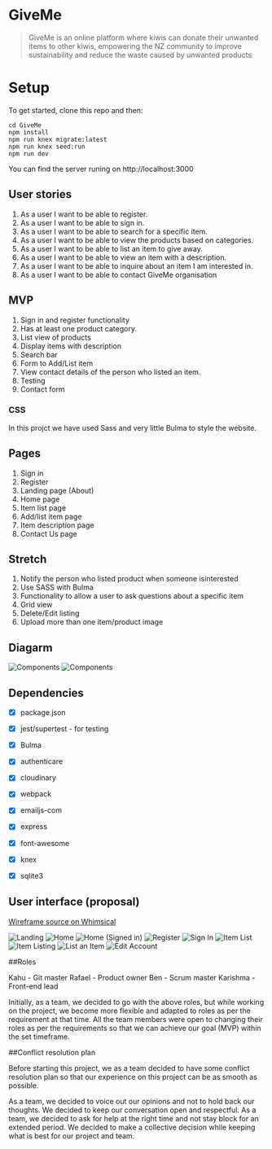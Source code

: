 # GiveMe

> GiveMe is an online platform where kiwis can donate their unwanted items to other kiwis,
  empowering the NZ community to improve sustainability and reduce the waste caused by unwanted products.

# Setup
To get started, clone this repo and then: 

```
cd GiveMe
npm install
npm run knex migrate:latest
npm run knex seed:run
npm run dev
```
You can find the server runing on http://localhost:3000

## User stories 
1. As a user I want to be able to register. 
1. As a user I want to be able to sign in. 
1. As a user I want to be able to search for a specific item. 
1. As a user I want to be able to view the products based on categories. 
1. As a user I want to be able to list an item to give away. 
1. As a user I want to be able to view an item with a description.
1. As a user I want to be able to inquire about an item I am interested in.
1. As a user I want to be able to contact GiveMe organisation 

## MVP
1. Sign in and register functionality
1. Has at least one product category. 
1. List view of products 
1. Display items with description  
1. Search bar 
1. Form to Add/List item
1. View contact details of the person who listed an item. 
1. Testing 
1. Contact form 

### CSS
In this projct we have used Sass and very little Bulma to style the website.

## Pages 
1. Sign in 
1. Register 
1. Landing page (About)
1. Home page 
1. Item list page 
1. Add/list item page 
1. Item description page 
1. Contact Us page 

## Stretch 
1. Notify the person who listed product when someone isinterested
1. Use SASS with Bulma 
1. Functionality to allow a user to ask questions about a specific item 
1. Grid view 
1. Delete/Edit listing 
1. Upload more than one item/product image 

## Diagarm 
![Components](docs/Components.jpg)
![Components](docs/Database.jpg)

## Dependencies 
- [x] package.json 
- [x] jest/supertest - for testing 
- [x] Bulma 
- [x] authenticare
- [x] cloudinary
- [x] webpack
- [x] emailjs-com
- [x] express
- [x] font-awesome
- [x] knex
- [x] sqlite3


## User interface (proposal)

[Wireframe source on Whimsical](https://whimsical.com/DUMCHFWiwkCDuKRdxJXr1T)

![Landing](docs/Landing.png)
![Home](docs/Home.png)
![Home (Signed in)](docs/Home-(Signed-In).png)
![Register](docs/Register.png)
![Sign In](docs/Sign-In.png)
![Item List](docs/Item-List.png)
![Item Listing](docs/Item-Listing.png)
![List an Item](docs/List-an-Item.png)
![Edit Account](docs/Edit-Account.png)


##Roles 

Kahu - Git master
Rafael - Product owner
Ben - Scrum master 
Karishma - Front-end lead

Initially, as a team, we decided to go with the above roles, but while working on the project, we become more flexible and adapted to roles as per the requirement at that time. All the team members were open to changing their roles as per the requirements so that we can achieve our goal (MVP) within the set timeframe. 


##Conflict resolution plan 

Before starting this project, we as a team decided to have some conflict resolution plan so that our experience on this project can be as smooth as possible. 

As a team, we decided to voice out our opinions and not to hold back our thoughts. 
We decided to keep our conversation open and respectful. 
As a team, we decided to ask for help at the right time and not stay block for an extended period. 
We decided to make a collective decision while keeping what is best for our project and team. 

